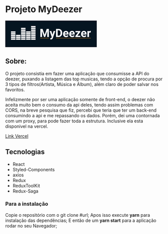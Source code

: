 # Projeto MyDeezer

  

![logo](./src/assets/logomydeezer.png)

  

## Sobre:



O projeto consistia em fazer uma aplicação que consumisse a API do deezer, puxando a listagem das top musicas, tendo a opção de procura por 3 tipos de filtros(Artista, Música e Álbum), além claro de poder salvar nos favoritos. 



Infelizmente por ser uma aplicação somente de front-end, o deezer não aceita muito bem o consumo da api deles, tendo assim problemas com CORS, na breve pesquisa que fiz, percebi que teria que ter um back-end consumindo a api e me repassando os dados. Porém, dei uma contornada com um proxy, para pode fazer toda a estrutura. Inclusive ela esta disponivel na vercel. 

[Link Vercel](https://my-deezer.vercel.app/)


## Tecnologias

 - React 
 - Styled-Components 
 - axios 
 - Redux
 - ReduxToolKit 
 - Redux-Saga


### Para a instalação 
Copie o repositório com o git clone #url;
Apos isso execute **yarn** para instalação das dependências;
E então de um **yarn start** para a aplicação rodar no seu Navegador;


